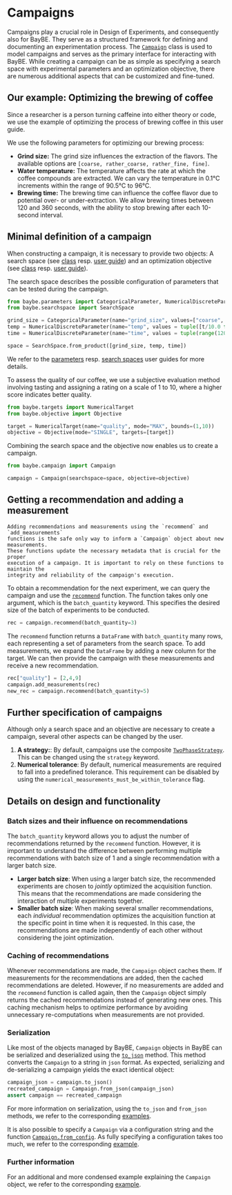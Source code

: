 # Campaigns

Campaigns play a crucial role in Design of Experiments, and consequently also for BayBE.
They serve as a structured framework for defining and documenting an experimentation
process. The [`Campaign`](baybe.campaign.Campaign) class is used to model campaigns and 
serves as the primary interface for interacting with BayBE.
While creating a campaign can be as simple as specifying a search space with experimental
parameters and an optimization objective, there are numerous additional aspects that can
be customized and fine-tuned.

## Our example: Optimizing the brewing of coffee

Since a researcher is a person turning caffeine into either theory or code, we use the
example of optimizing the process of brewing coffee in this user guide.

We use the following parameters for optimizing our brewing process:
* **Grind size:** The grind size influences the extraction of the flavors.
The available options are ``[coarse, rather_coarse, rather_fine, fine]``.
* **Water temperature:** The temperature affects the rate at which the coffee compounds
are extracted. We can vary the temperature in 0.1°C increments within the range of
90.5°C to 96°C.
* **Brewing time:** The brewing time can influence the coffee flavor due to potential
over- or under-extraction. We allow brewing times between 120 and 360 seconds, with the
ability to stop brewing after each 10-second interval.

## Minimal definition of a campaign

When constructing a campaign, it is necessary to provide two objects:
A search space (see [class](baybe.searchspace.core.SearchSpace) resp. [user guide](./searchspace))
and an optimization objective (see [class](baybe.objective.Objective) resp. [user guide](./objective)).

The search space describes the possible configuration of parameters that can be tested during the campaign.

```python
from baybe.parameters import CategoricalParameter, NumericalDiscreteParameter
from baybe.searchspace import SearchSpace

grind_size = CategoricalParameter(name="grind_size", values=["coarse", "rather_coarse", "rather_fine", "fine"])
temp = NumericalDiscreteParameter(name="temp", values = tuple([t/10.0 for t in range (905, 961)]))
time = NumericalDiscreteParameter(name="time", values = tuple(range(120, 370, 10)))

space = SearchSpace.from_product([grind_size, temp, time])
```

We refer to the [parameters](./parameters) resp. [search spaces](./searchspace) user
guides for more details.

To assess the quality of our coffee, we use a subjective evaluation method
involving tasting and assigning a rating on a scale of 1 to 10, where a higher score
indicates better quality.

```python
from baybe.targets import NumericalTarget
from baybe.objective import Objective

target = NumericalTarget(name="quality", mode="MAX", bounds=(1,10))
objective = Objective(mode="SINGLE", targets=[target])
```

Combining the search space and the objective now enables us to create a campaign.

```python
from baybe.campaign import Campaign

campaign = Campaign(searchspace=space, objective=objective)
```

## Getting a recommendation and adding a measurement

```{attention}
Adding recommendations and measurements using the `recommend` and `add_measurements`
functions is the safe only way to inform a `Campaign` object about new measurements.
These functions update the necessary metadata that is crucial for the proper
execution of a campaign. It is important to rely on these functions to maintain the
integrity and reliability of the campaign's execution.
```

To obtain a recommendation for the next experiment, we can query the campaign and use
the [`recommend`](baybe.campaign.Campaign.recommend) function. The function takes only
one argument, which is the `batch_quantity` keyword. This specifies the desired size of
the batch of experiments to be conducted.

```python
rec = campaign.recommend(batch_quantity=3)
```

The `recommend` function returns a `DataFrame` with `batch_quantity` many rows, each 
representing a set of parameters from the search space.
To add measurements, we expand the `DataFrame` by adding a new column for the target.
We can then provide the campaign with these measurements and receive a new
recommendation.

```python
rec["quality"] = [2,4,9]
campaign.add_measurements(rec)
new_rec = campaign.recommend(batch_quantity=5)
```

## Further specification of campaigns

Although only a search space and an objective are necessary to create a campaign,
several other aspects can be changed by the user.
1. **A strategy:**: By default, campaigns use the composite
[`TwoPhaseStrategy`](baybe.strategies.composite.TwoPhaseStrategy).
This can be changed using the `strategy` keyword.
2. **Numerical tolerance**: By default, numerical measurements are required to fall into
a predefined tolerance. This requirement can be disabled by using the
`numerical_measurements_must_be_within_tolerance` flag.


## Details on design and functionality

### Batch sizes and their influence on recommendations

The `batch_quantity` keyword allows you to adjust the number of recommendations returned
by the `recommend` function. However, it is important to understand the difference
between performing multiple recommendations with batch size of 1 and a single
recommendation with a larger batch size.
* **Larger batch size**: When using a larger batch size, the recommended experiments are
chosen to *jointly* optimized the acquisition function.
This means that the recommendations are made considering the interaction of multiple
experiments together.
* **Smaller batch size**: When making several smaller recommendations, each *individual*
recommendation optimizes the acquisition function at the specific point in time when it
is requested. In this case, the recommendations are made independently of each other
without considering the joint optimization.

### Caching of recommendations

Whenever recommendations are made, the `Campaign` object caches them. If measurements
for the recommendations are added, then the cached recommendations are deleted. However,
if no measurements are added and the `recommend` function is called again, then the
`Campaign` object simply returns the cached recommendations instead of generating new
ones. This caching mechanism helps to optimize performance by avoiding unnecessary
re-computations when measurements are not provided.

### Serialization

Like most of the objects managed by BayBE, `Campaign` objects in BayBE can be serialized
and deserialized using the [`to_json`](baybe.utils.serialization.SerialMixin.to_json)
method. This method converts the `Campaign` to a string in `json` format. As expected,
serializing and de-serializing a campaign yields the exact identical object:
```python
campaign_json = campaign.to_json()
recreated_campaign = Campaign.from_json(campaign_json)
assert campaign == recreated_campaign
```
For more information on serialization, using the `to_json` and `from_json` methods, we
refer to the corresponding [examples](./../../examples/Serialization/Serialization).

It is also possible to specify a `Campaign` via a configuration string and the function
[`Campaign.from_config`](baybe.campaign.Campaign.from_config).
As fully specifying a configuration takes too much, we refer to the corresponding
[example](./../../examples/Serialization/create_from_config).

### Further information

For an additional and more condensed example explaining the `Campaign` object, we refer
to the corresponding [example](./../../examples/Basics/campaign).